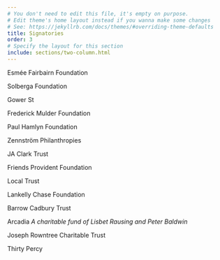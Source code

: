```yaml
---
# You don't need to edit this file, it's empty on purpose.
# Edit theme's home layout instead if you wanna make some changes
# See: https://jekyllrb.com/docs/themes/#overriding-theme-defaults
title: Signatories
order: 3
# Specify the layout for this section
include: sections/two-column.html
---
```


Esmée Fairbairn Foundation

Solberga Foundation

Gower St

Frederick Mulder Foundation

Paul Hamlyn Foundation

Zennström Philanthropies

JA Clark Trust

Friends Provident Foundation

Local Trust

Lankelly Chase Foundation

Barrow Cadbury Trust

Arcadia
*A charitable fund of Lisbet Rausing and Peter Baldwin*

Joseph Rowntree Charitable Trust

Thirty Percy
